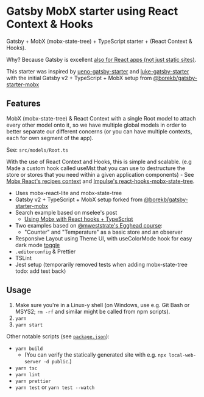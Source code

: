# Gatsby MobX starter using React Context & Hooks

Gatsby + MobX (mobx-state-tree) + TypeScript starter + (React Context & Hooks).

Why? Because Gatsby is excellent [also for React apps (not just static sites)](https://www.gatsbyjs.org/blog/2018-10-15-beyond-static-intro/). 

This starter was inspired by [ueno-gatsby-starter](https://github.com/ueno-llc/ueno-gatsby-starter) and [luke-gatsby-starter](https://github.com/lukethacoder/luke-gatsby-starter) with the initial Gatsby v2 + TypeScript + MobX setup from [@borekb/gatsby-starter-mobx](https://github.com/borekb/gatsby-starter-mobx)

## Features
MobX (mobx-state-tree) & React Context with a single Root model to attach every other model onto it, so we have multiple global models in order to better separate our different concerns (or you can have multiple contexts, each for own segment of the app). 

See: `src/models/Root.ts`

With the use of React Context and Hooks, this is simple and scalable. (e.g Made a custom hook called useMst that you can use to destructure the store or stores that you need within a given application components) - See [Mobx React's recipes context](https://mobx-react.js.org/recipes-context) and [Impulse's react-hooks-mobx-state-tree](https://github.com/impulse/react-hooks-mobx-state-tree).

- Uses mobx-react-lite and mobx-state-tree
- Gatsby v2 + TypeScript + MobX setup forked from [@borekb/gatsby-starter-mobx](https://github.com/borekb/gatsby-starter-mobx)
- Search example based on mselee's post      
    - [Using Mobx with React hooks + TypeScript](https://blog.mselee.com/posts/2019/06/08/using-mobx-with-react-hooks-typescript/)
- Two examples based on [@mweststrate's Egghead course](https://egghead.io/courses/manage-complex-state-in-react-apps-with-mobx):
    - "Counter" and "Temperature" as a basic store and an observer
- Responsive Layout using Theme UI, with useColorMode hook for easy dark mode [toggle](https://mitchgavan.com/styleguide-driven-development/)   
- `.editorconfig` & Prettier
- TSLint
- Jest setup (temporarily removed tests when adding mobx-state-tree todo: add test back) 

## Usage

1. Make sure you're in a Linux-y shell (on Windows, use e.g. Git Bash or MSYS2; `rm -rf` and similar might be called from npm scripts).
2. `yarn`
3. `yarn start`

Other notable scripts (see [`package.json`](package.json)):

- `yarn build`
    - (You can verify the statically generated site with e.g. `npx local-web-server -d public`.)
- `yarn tsc`
- `yarn lint`
- `yarn prettier`
- `yarn test` or `yarn test --watch`
